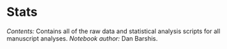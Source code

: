# Stats
*Contents:* Contains all of the raw data and statistical analysis scripts for all manuscript analyses. *Notebook author:* Dan Barshis. 

